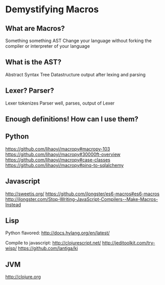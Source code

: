 Demystifying Macros
===================

What are Macros?
----------------
Something something AST
Change your language without forking the compiler or interpreter of your language


What is the AST?
----------------
Abstract Syntax Tree
Datastructure output after lexing and parsing


Lexer? Parser?
--------------
Lexer tokenizes
Parser well, parses, output of Lexer


Enough definitions! How can I use them?
---------------------------------------

Python
------
https://github.com/lihaoyi/macropy#macropy-103
https://github.com/lihaoyi/macropy#30000ft-overview
https://github.com/lihaoyi/macropy#case-classes
https://github.com/lihaoyi/macropy#pinq-to-sqlalchemy

Javascript
----------

http://sweetjs.org/
https://github.com/jlongster/es6-macros#es6-macros
http://jlongster.com/Stop-Writing-JavaScript-Compilers--Make-Macros-Instead


Lisp
----
Python flavored: http://docs.hylang.org/en/latest/

Compile to javascript:
http://clojurescript.net/
http://jeditoolkit.com/try-wisp/
https://github.com/lantiga/ki


JVM
---

http://clojure.org
